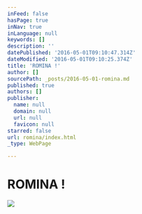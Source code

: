 ```yaml
---
inFeed: false
hasPage: true
inNav: true
inLanguage: null
keywords: []
description: ''
datePublished: '2016-05-01T09:10:47.314Z'
dateModified: '2016-05-01T09:10:25.374Z'
title: 'ROMINA !'
author: []
sourcePath: _posts/2016-05-01-romina.md
published: true
authors: []
publisher:
  name: null
  domain: null
  url: null
  favicon: null
starred: false
url: romina/index.html
_type: WebPage

---
```

# ROMINA !
![](https://the-grid-user-content.s3-us-west-2.amazonaws.com/4b8e200e-e796-4660-88a5-63ca8d2b1c18.jpg)